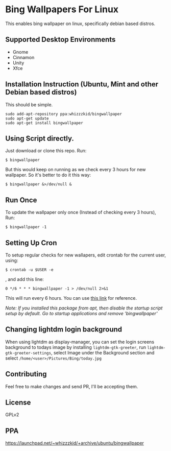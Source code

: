 # Bing Wallpapers For Linux
This enables bing wallpaper on linux, specifically debian based distros.

## Supported Desktop Environments

- Gnome
- Cinnamon
- Unity
- Xfce

## Installation Instruction (Ubuntu, Mint and other Debian based distros)
This should be simple.

    sudo add-apt-repository ppa:whizzzkid/bingwallpaper
    sudo apt-get update
    sudo apt-get install bingwallpaper

## Using Script directly.
Just download or clone this repo. Run:

    $ bingwallpaper

But this would keep on running as we check every 3 hours for new wallpaper. So it's better to do it this way:

    $ bingwallpaper &>/dev/null &

## Run Once
To update the wallpaper only once (Instead of checking every 3 hours), Run:

    $ bingwallpaper -1

## Setting Up Cron
To setup regular checks for new wallapers, edit crontab for the current user, using:

    $ crontab -u $USER -e

, and add this line:

    0 */6 * * * bingwallpaper -1 > /dev/null 2>&1

This will run every 6 hours. You can use [this link](http://www.crontab-generator.org/) for reference.

*Note: If you installed this package from apt, then disable the startup script setup by default. Go to startup applications and remove 'bingwallpaper'*

## Changing lightdm login background
When using lightdm as display-manager, you can set the login screens background to todays image by installing ``lightdm-gtk-greeter``, run ``lightdm-gtk-greeter-settings``, select Image under the Background section and select ``/home/<user>/Pictures/Bing/today.jpg``

## Contributing
Feel free to make changes and send PR, I'll be accepting them.

## License
GPLv2

## PPA
https://launchpad.net/~whizzzkid/+archive/ubuntu/bingwallpaper
